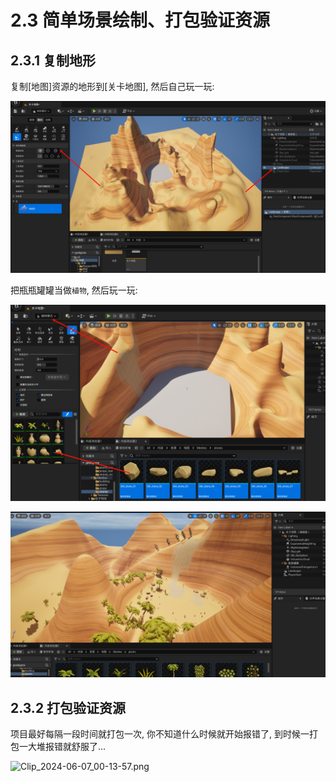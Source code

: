 # 2.3 简单场景绘制、打包验证资源
## 2.3.1 复制地形

复制[地图]资源的地形到[关卡地图], 然后自己玩一玩:

![Clip_2024-06-06_23-52-16.png](./Clip_2024-06-06_23-52-16.png)

把瓶瓶罐罐当做`植物`, 然后玩一玩:

![Clip_2024-06-06_23-54-10.png](./Clip_2024-06-06_23-54-10.png)

![Clip_2024-06-07_00-03-36.png](./Clip_2024-06-07_00-03-36.png)

## 2.3.2 打包验证资源
项目最好每隔一段时间就打包一次, 你不知道什么时候就开始报错了, 到时候一打包一大堆报错就舒服了...

![Clip_2024-06-07_00-13-57.png](./Clip_2024-06-07_00-13-57.png)
